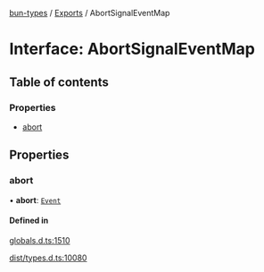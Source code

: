 [bun-types](../README.md) / [Exports](../modules.md) / AbortSignalEventMap

# Interface: AbortSignalEventMap

## Table of contents

### Properties

- [abort](AbortSignalEventMap.md#abort)

## Properties

### abort

• **abort**: [`Event`](../modules.md#event)

#### Defined in

[globals.d.ts:1510](https://github.com/valgaze/bun-types/blob/5e53f27/globals.d.ts#L1510)

[dist/types.d.ts:10080](https://github.com/valgaze/bun-types/blob/5e53f27/dist/types.d.ts#L10080)
